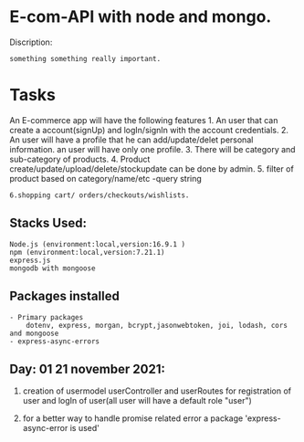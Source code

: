# E-com-API with node and mongo.

Discription: 

    something something really important.

# Tasks

  An E-commerce app will have the following features
    1. An user that can create a account(signUp) and logIn/signIn with the account credentials.
    2. An user will have a profile that he can add/update/delet personal information. an user will have only one profile.
    3. There will be category and sub-category of products.
    4. Product create/update/upload/delete/stockupdate can be done by admin.
    5. filter of product based on category/name/etc
        -query string
    
    6.shopping cart/ orders/checkouts/wishlists.

## Stacks Used:
    Node.js (environment:local,version:16.9.1 )
    npm (environment:local,version:7.21.1)
    express.js
    mongodb with mongoose

## Packages installed

    - Primary packages
        dotenv, express, morgan, bcrypt,jasonwebtoken, joi, lodash, cors and mongoose
    - express-async-errors
 

## Day: 01 21 november 2021:


  1. creation of usermodel userController and userRoutes for registration of user and logIn of user(all user will have a default role "user")

  2. for a better way to handle promise related error a package 'express-async-error is used'

